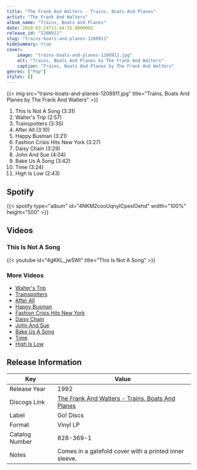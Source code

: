 ```yaml
---
title: "The Frank And Walters - Trains, Boats And Planes"
artist: "The Frank And Walters"
album_name: "Trains, Boats And Planes"
date: 2018-03-24T11:44:35.000000Z
release_id: "1208911"
slug: "trains-boats-and-planes-1208911"
hideSummary: true
cover:
    image: "trains-boats-and-planes-1208911.jpg"
    alt: "Trains, Boats And Planes by The Frank And Walters"
    caption: "Trains, Boats And Planes by The Frank And Walters"
genres: ["Pop"]
styles: []
---
```


{{< img src="trains-boats-and-planes-1208911.jpg" title="Trains, Boats And Planes by The Frank And Walters" >}}

<!-- section break -->

1. This Is Not A Song (3:31)
2. Walter's Trip (2:57)
3. Trainspotters (3:35)
4. After All (3:10)
5. Happy Busman (3:21)
6. Fashion Crisis Hits New York (3:27)
7. Daisy Chain (3:29)
8. John And Sue (4:04)
9. Bake Us A Song (3:42)
10. Time (3:24)
11. High Is Low (2:43)

<!-- section break -->


## Spotify
{{< spotify type="album" id="4NKM2cooUqnyICpeslOehd" width="100%" height="500" >}}



## Videos
### This Is Not A Song
{{< youtube id="4gKKL_jw5WI" title="This Is Not A Song" >}}<br>

### More Videos

- [Walter's Trip](https://www.youtube.com/watch?v=Veh7a-K3Dls)
- [Trainspotters](https://www.youtube.com/watch?v=-uudQ9BSbp0)
- [After All](https://www.youtube.com/watch?v=i9Uv2t6kI1o)
- [Happy Busman](https://www.youtube.com/watch?v=xU0Cdf-TnAI)
- [Fashion Crisis Hits New York](https://www.youtube.com/watch?v=l8CaQDIiKvk)
- [Daisy Chain](https://www.youtube.com/watch?v=B1Oq2A06gQg)
- [John And Sue](https://www.youtube.com/watch?v=qK3dbtWyxO0)
- [Bake Us A Song](https://www.youtube.com/watch?v=Ly9DwySs3T8)
- [Time](https://www.youtube.com/watch?v=FlLw-_KNNRM)
- [High Is Low](https://www.youtube.com/watch?v=CCoDbxjRgfg)


## Release Information
|  Key           | Value                                                |
| ---------------| ---------------------------------------------------- |
| Release Year   | 1992                                   |
| Discogs Link   | [The Frank And Walters - Trains, Boats And Planes](https://www.discogs.com/release/1208911-The-Frank-And-Walters-Trains-Boats-And-Planes) |
| Label          | Go! Discs |
| Format         | Vinyl LP |
| Catalog Number | 828-369-1 |
| Notes | Comes in a gatefold cover with a printed inner sleeve. |